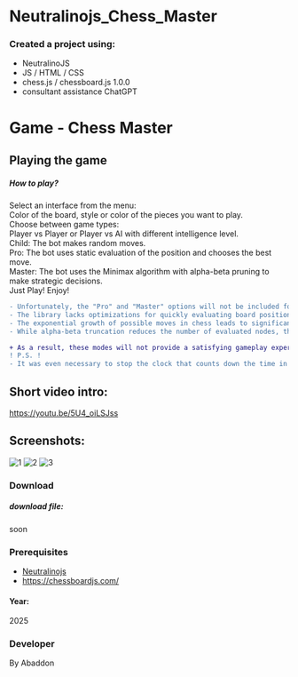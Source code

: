 # Neutralinojs_Chess_Master


### Created a project using:
+ NeutralinoJS 
+ JS / HTML / CSS
+ chess.js / chessboard.js  1.0.0
+ consultant assistance ChatGPT

# Game - Chess Master


## Playing the game
##### How to play? </br>
Select an interface from the menu:</br>
Color of the board, style or color of the pieces you want to play. </br>
Choose between game types:</br>
Player vs Player or Player vs AI with different intelligence level. </br>
Child: The bot makes random moves. </br>
Pro: The bot uses static evaluation of the position and chooses the best move. </br>
Master: The bot uses the Minimax algorithm with alpha-beta pruning to make strategic decisions.  </br>
Just Play! Enjoy!

```diff
- Unfortunately, the "Pro" and "Master" options will not be included for use due to the slow processing speed of the chess.js library. This limitation stems from the computational inefficiency of implementing the Minimax algorithm with alpha-beta truncation within the library. Specifically:
- The library lacks optimizations for quickly evaluating board positions, making even shallow depth searches (eg depth 2 or 3) unreasonably slow.
- The exponential growth of possible moves in chess leads to significant performance issues when trying to calculate strategic moves using Minimax.
- While alpha-beta truncation reduces the number of evaluated nodes, the lack of highly efficient evaluation functions and advanced heuristics in the library exacerbates the problem.

+ As a result, these modes will not provide a satisfying gameplay experience due to the long delays between moves.
! P.S. !
- It was even necessary to stop the clock that counts down the time in seconds to avoid lag and improve performance.
```


## Short video intro:
https://youtu.be/5U4_oiLSJss

## Screenshots:
![1](https://github.com/user-attachments/assets/e2597f93-e82b-4c58-aed8-2e1c4a1749d6)
![2](https://github.com/user-attachments/assets/eaa1870a-c8da-485c-a65c-177bf958371f)
![3](https://github.com/user-attachments/assets/f0d42c32-8e2e-4dc3-8141-2b921a41196a)



### Download
##### download file:
soon


### Prerequisites
- [Neutralinojs](https://neutralino.js.org)
- https://chessboardjs.com/
#### Year:
2025

### Developer
By Abaddon

<br>


